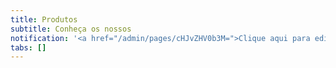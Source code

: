 ```yaml
---
title: Produtos
subtitle: Conheça os nossos
notification: '<a href="/admin/pages/cHJvZHV0b3M=">Clique aqui para editar os produtos</a>'
tabs: []
---
```

